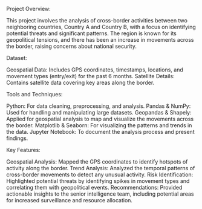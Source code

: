 Project Overview:

This project involves the analysis of cross-border activities between two neighboring countries, Country A and Country B, with a focus on identifying potential threats and significant patterns. The region is known for its geopolitical tensions, and there has been an increase in movements across the border, raising concerns about national security.

Dataset:

Geospatial Data: Includes GPS coordinates, timestamps, locations, and movement types (entry/exit) for the past 6 months.
Satellite Details: Contains satellite data covering key areas along the border.

Tools and Techniques:

Python: For data cleaning, preprocessing, and analysis.
Pandas & NumPy: Used for handling and manipulating large datasets.
Geopandas & Shapely: Applied for geospatial analysis to map and visualize the movements across the border.
Matplotlib & Seaborn: For visualizing the patterns and trends in the data.
Jupyter Notebook: To document the analysis process and present findings.

Key Features:

Geospatial Analysis: Mapped the GPS coordinates to identify hotspots of activity along the border.
Trend Analysis: Analyzed the temporal patterns of cross-border movements to detect any unusual activity.
Risk Identification: Highlighted potential threats by identifying spikes in movement types and correlating them with geopolitical events.
Recommendations: Provided actionable insights to the senior intelligence team, including potential areas for increased surveillance and resource allocation.
